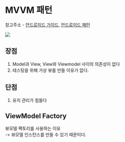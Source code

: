 # MVVM 패턴

참고주소 - [안드로이드 가이드](https://developer.android.com/jetpack/guide?hl=ko), [안드로이드 패턴](https://academy.realm.io/kr/posts/eric-maxwell-mvc-mvp-and-mvvm-on-android/)

<img src ="https://developer.android.com/topic/libraries/architecture/images/final-architecture.png?hl=ko">

## 장점
1. Model과 View, View와 Viewmodel 사이의 의존성이 없다
2. 테스팅을 위해 가상 뷰를 만들 이유가 없다.

## 단점
1. 유지 관리가 힘들다

## ViewModel Factory
뷰모델 팩토리를 사용하는 이유 <br>
-> 뷰모델 인스턴스를 만들 수 있기 때문이다.

